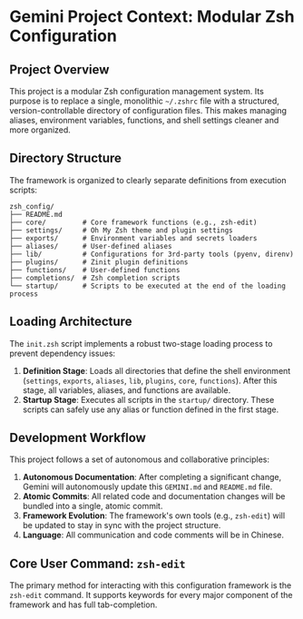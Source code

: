 # Gemini Project Context: Modular Zsh Configuration

## Project Overview

This project is a modular Zsh configuration management system. Its purpose is to replace a single, monolithic `~/.zshrc` file with a structured, version-controllable directory of configuration files. This makes managing aliases, environment variables, functions, and shell settings cleaner and more organized.

## Directory Structure

The framework is organized to clearly separate definitions from execution scripts:

```
zsh_config/
├── README.md
├── core/         # Core framework functions (e.g., zsh-edit)
├── settings/     # Oh My Zsh theme and plugin settings
├── exports/      # Environment variables and secrets loaders
├── aliases/      # User-defined aliases
├── lib/          # Configurations for 3rd-party tools (pyenv, direnv)
├── plugins/      # Zinit plugin definitions
├── functions/    # User-defined functions
├── completions/  # Zsh completion scripts
└── startup/      # Scripts to be executed at the end of the loading process
```

## Loading Architecture

The `init.zsh` script implements a robust two-stage loading process to prevent dependency issues:

1.  **Definition Stage**: Loads all directories that define the shell environment (`settings`, `exports`, `aliases`, `lib`, `plugins`, `core`, `functions`). After this stage, all variables, aliases, and functions are available.
2.  **Startup Stage**: Executes all scripts in the `startup/` directory. These scripts can safely use any alias or function defined in the first stage.

## Development Workflow

This project follows a set of autonomous and collaborative principles:

1.  **Autonomous Documentation**: After completing a significant change, Gemini will autonomously update this `GEMINI.md` and `README.md` file.
2.  **Atomic Commits**: All related code and documentation changes will be bundled into a single, atomic commit.
3.  **Framework Evolution**: The framework's own tools (e.g., `zsh-edit`) will be updated to stay in sync with the project structure.
4.  **Language**: All communication and code comments will be in Chinese.

## Core User Command: `zsh-edit`

The primary method for interacting with this configuration framework is the `zsh-edit` command. It supports keywords for every major component of the framework and has full tab-completion.

